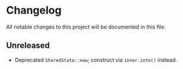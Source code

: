 # Changelog

All notable changes to this project will be documented in this file.

## Unreleased

- Deprecated `SharedState::new`; construct via `inner.into()` instead.
